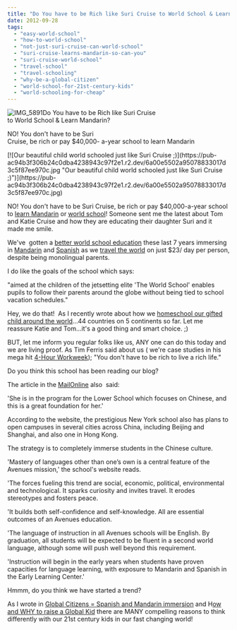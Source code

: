 ```yaml
---
title: "Do You have to be Rich like Suri Cruise to World School & Learn Mandarin?"
date: 2012-09-28
tags: 
  - "easy-world-school"
  - "how-to-world-school"
  - "not-just-suri-cruise-can-world-school"
  - "suri-cruise-learns-mandarin-so-can-you"
  - "suri-cruise-world-school"
  - "travel-school"
  - "travel-schooling"
  - "why-be-a-global-citizen"
  - "world-school-for-21st-century-kids"
  - "world-schooling-for-cheap"
---
```


![IMG_5891](https://pub-ac94b3f306b24c0dba4238943c97f2e1.r2.dev/6a00e5502a95078833017ee3d4ef4c970d.jpg)Do You have to be Rich like Suri Cruise  
to World School & Learn Mandarin?  
  
NO! You don't have to be Suri  
Cruise, be rich or pay $40,000- 
a-year school to learn Mandarin

<!--more--> [![Our beautiful child world schooled just like Suri Cruise ;)](https://pub-ac94b3f306b24c0dba4238943c97f2e1.r2.dev/6a00e5502a95078833017d3c5f87ee970c.jpg "Our beautiful child world schooled just like Suri Cruise ;)")](https://pub-ac94b3f306b24c0dba4238943c97f2e1.r2.dev/6a00e5502a95078833017d3c5f87ee970c.jpg)  
  
NO! You don't have to be Suri Cruise, be rich or pay $40,000-a-year school to [learn Mandarin](https://pub-ac94b3f306b24c0dba4238943c97f2e1.r2.dev/2012/06/why-learn-mandarin-in-tropical-asia-penang.html "learn Mandarin") or [world school](https://pub-ac94b3f306b24c0dba4238943c97f2e1.r2.dev/2010/03/long-term-family-travel-homeschool-roadschool-world-school-digitalnomad-lifestyle-design-virtual-.html "world school")! Someone sent me the latest about Tom and Katie Cruise and how they are educating their daughter Suri and it made me smile.  
  
We've  gotten a [better world school education](https://pub-ac94b3f306b24c0dba4238943c97f2e1.r2.dev/2009/04/how-to-travel-the-world-as-a-digital-nomad-family.html "better world school education around the world") these last 7 years immersing in [Mandarin](https://pub-ac94b3f306b24c0dba4238943c97f2e1.r2.dev/2011/01/only-american-girl-in-an-all-mandarin-school-chinese-immersion-in-language-culture-through-school.html "American girl learning Mandarin in Asia") and [Spanish](https://pub-ac94b3f306b24c0dba4238943c97f2e1.r2.dev/2010/07/schools-out-forever-expat-immersion-spanish-in-spain-digital-nomad-education-for-kids-who-travel.html "best education in Spanish ") as we [travel the world](https://pub-ac94b3f306b24c0dba4238943c97f2e1.r2.dev/2012/01/amazing-family-world-tour.html "travel the world") on just $23/ day per person, despite being monolingual parents.  
  
I do like the goals of the school which says:  
  
"aimed at the children of the jetsetting elite 'The World School' enables pupils to follow their parents around the globe without being tied to school vacation schedules."  
  
  
Hey, we do that!  As I recently wrote about how we [homeschool our gifted child around the world](https://pub-ac94b3f306b24c0dba4238943c97f2e1.r2.dev/2012/09/how-to-homeschool-through-travel-with-a-gifted-child-.html "How to homeschool around the world with gifted child")...44 countries on 5 continents so far. Let me reassure Katie and Tom...it's a good thing and smart choice. ;)  
  
BUT, let me inform you regular folks like us, ANY one can do this today and we are living proof. As Tim Ferris said about us ( we're case studies in his mega hit [4-Hour Workweek](https://pub-ac94b3f306b24c0dba4238943c97f2e1.r2.dev/2010/03/the-4hour-workweek-review-by-world-traveling-family-rich-global-digital-lifestyle-design.html "4-Hour workweek review")); "You don't have to be rich to live a rich life."  
  
Do you think this school has been reading our blog?  
  
The article in the [MailOnline](http://www.dailymail.co.uk/tvshowbiz/article-2209685/Suri-Cruise-learning-Mandarin-Chinese-new-40-000-year-school.html?ito=feeds-newsxml "mail online suri cruise world school") also  said:  
  
'She is in the program for the Lower School which focuses on Chinese, and this is a great foundation for her.'

According to the website, the prestigious New York school also has plans to open campuses in several cities across China, including Beijing and Shanghai, and also one in Hong Kong.

The strategy is to completely immerse students in the Chinese culture.

'Mastery of languages other than one’s own is a central feature of the Avenues mission,' the school's website reads.  
  

'The forces fueling this trend are social, economic, political, environmental and technological. It sparks curiosity and invites travel. It erodes stereotypes and fosters peace.

'It builds both self-confidence and self-knowledge. All are essential outcomes of an Avenues education.

'The language of instruction in all Avenues schools will be English. By graduation, all students will be expected to be fluent in a second world language, although some will push well beyond this requirement.  
  
'Instruction will begin in the early years when students have proven capacities for language learning, with exposure to Mandarin and Spanish in the Early Learning Center.'  
  
  
Hmmm, do you think we have started a trend?  
  
As I wrote in [Global Citizens = Spanish and Mandarin immersion](https://pub-ac94b3f306b24c0dba4238943c97f2e1.r2.dev/2012/05/global-citizens-spanish-and-mandarin-immersion.html "spanish and mandarin immersion") and H[ow and WHY to raise a Global Kid](https://pub-ac94b3f306b24c0dba4238943c97f2e1.r2.dev/2011/07/how-to-and-why-raise-a-global-kid.html "how and why to raise a global kid") there are MANY compelling reasons to think differently with our 21st century kids in our fast changing world!

